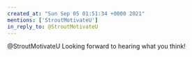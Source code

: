 ```yaml
---
created_at: "Sun Sep 05 01:51:34 +0000 2021"
mentions: ['StroutMotivateU']
in_reply_to: @StroutMotivateU
---
```


@StroutMotivateU Looking forward to hearing what you think!